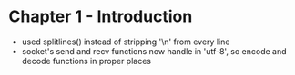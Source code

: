 # Chapter 1 - Introduction

* used splitlines() instead of stripping '\n' from every line
* socket's send and recv functions now handle in 'utf-8', so encode and decode functions in proper places
